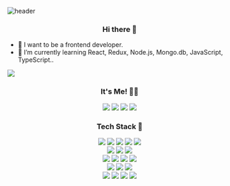 
![header](https://capsule-render.vercel.app/api?type=Slice&color=38d9a9&height=200&section=header&text=seungmin%20Sa&fontSize=90&fontColor=343a40&animation=twinkling&rotate=-5)


<h3 align="center"> Hi there 👋</h3>

- 😤 I want to be a frontend developer.
- 🌱 I’m currently learning React, Redux, Node.js, Mongo.db, JavaScript, TypeScript..

<img align="center" src="https://github-readme-stats.vercel.app/api?username=saseungmin&theme=cobalt&show_icons=true" />


</br>
  <h3 align="center">It's Me! 🙋‍♂️</h3>
  <p align="center">
    <img src="https://img.shields.io/badge/Tistory--Blog-f76707?style=flat-square&link=https://haranglog.tistory.com/"/>
    <img src="https://img.shields.io/badge/Vlog-20c997?style=flat-square&logo=Vimeo&logoColor=white&link=https://velog.io/@saseungmin"/>
    <img src="https://img.shields.io/badge/Facebook-1877F2?style=flat-square&logo=Facebook&logoColor=white&link=https://www.facebook.com/profile.php?id=100003758628929
"/>
    <img src="https://img.shields.io/badge/Mail-D14836?style=flat-square&logo=Gmail&logoColor=white&link=dbd02169@naver.com"/>
  </p>


  <h3 align="center">Tech Stack 🎊</h3>
<p align="center">
  <img src="https://img.shields.io/badge/React-61DAFB?style=flat-square&logo=React&logoColor=black"/>
  <img src="https://img.shields.io/badge/Redux-764ABC?style=flat-square&logo=Redux&logoColor=white"/>
  <img src="https://img.shields.io/badge/JavaScript-F7DF1E?style=flat-square&logo=JavaScript&logoColor=black"/>
  <img src="https://img.shields.io/badge/TypeScript-007ACC?style=flat-square&logo=TypeScript&logoColor=white"/>
  <img src="https://img.shields.io/badge/Java-007396?style=flat-square&logo=Java&logoColor=white"/>
  </br>
  <img src="https://img.shields.io/badge/CSS3-1572B6?style=flat-square&logo=CSS3&logoColor=white"/>
  <img src="https://img.shields.io/badge/Sass-CC6699?style=flat-square&logo=Sass&logoColor=white"/>
  <img src="https://img.shields.io/badge/styled--components-DB7093?style=flat-square&logo=styled-components&logoColor=white"/>
  </br>
  <img src="https://img.shields.io/badge/Node.js-339933?style=flat-square&logo=Node.js&logoColor=white"/>
  <img src="https://img.shields.io/badge/MySQL-4479A1?style=flat-square&logo=MySQL&logoColor=white"/>
  <img src="https://img.shields.io/badge/MongoDB-47A248?style=flat-square&logo=MongoDB&logoColor=white"/>
  <img src="https://img.shields.io/badge/Firebase-FFCA28?style=flat-square&logo=Firebase&logoColor=black"/>
  </br>
  <img src="https://img.shields.io/badge/Git-F05032?style=flat-square&logo=Git&logoColor=white"/>
  <img src="https://img.shields.io/badge/GitHub-181717?style=flat-square&logo=GitHub&logoColor=white"/>
  <img src="https://img.shields.io/badge/GitHub Actions-2088FF?style=flat-square&logo=GitHub Actions&logoColor=white"/>
  </br>
  <img src="https://img.shields.io/badge/Webpack-8DD6F9?style=flat-square&logo=Webpack&logoColor=black"/>
  <img src="https://img.shields.io/badge/Babel-F9DC3E?style=flat-square&logo=Babel&logoColor=white"/>
  <img src="https://img.shields.io/badge/ESLint-4B32C3?style=flat-square&logo=ESLint&logoColor=white"/>
  <img src="https://img.shields.io/badge/Jest-C21325?style=flat-square&logo=Jest&logoColor=white"/>
</p>